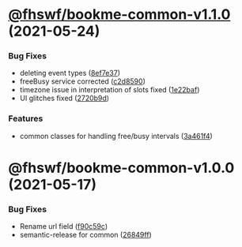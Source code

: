 # [@fhswf/bookme-common-v1.1.0](https://github.com/fhswf/book_me/compare/@fhswf/bookme-common-v1.0.0...@fhswf/bookme-common-v1.1.0) (2021-05-24)


### Bug Fixes

* deleting event types ([8ef7e37](https://github.com/fhswf/book_me/commit/8ef7e37f9b68679c48295c1bbd84fed869218c55))
* freeBusy service corrected ([c2d8590](https://github.com/fhswf/book_me/commit/c2d85904dfb2393faadf1caa4dd1b4af107e44f9))
* timezone issue in interpretation of slots fixed ([1e22baf](https://github.com/fhswf/book_me/commit/1e22bafc1ab7322a32b5da85b78ef7e6fada4039))
* UI glitches fixed ([2720b9d](https://github.com/fhswf/book_me/commit/2720b9d26ee4779988d71275e1d7ff4e3cc94bb1))


### Features

* common classes for handling free/busy intervals ([3a461f4](https://github.com/fhswf/book_me/commit/3a461f461b04f1a7bec12ee551ef6849cfb2afaf))

# @fhswf/bookme-common-v1.0.0 (2021-05-17)


### Bug Fixes

* Rename url field ([f90c59c](https://github.com/fhswf/book_me/commit/f90c59c1f2dbe07f26282c02733940f3d610ba4b))
* semantic-release for common ([26849ff](https://github.com/fhswf/book_me/commit/26849ffb30d86ad34015a7c58158f0a74803b6f1))

